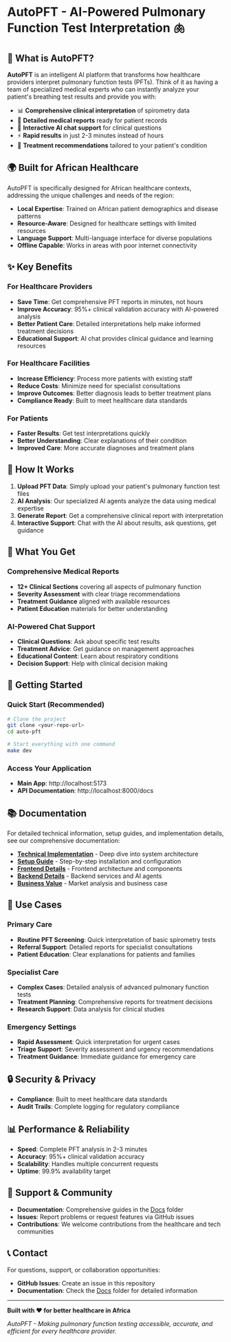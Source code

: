 # AutoPFT - AI-Powered Pulmonary Function Test Interpretation 🫁


## 🚀 What is AutoPFT?

**AutoPFT** is an intelligent AI platform that transforms how healthcare providers interpret pulmonary function tests (PFTs). Think of it as having a team of specialized medical experts who can instantly analyze your patient's breathing test results and provide you with:

- 📊 **Comprehensive clinical interpretation** of spirometry data
- 📝 **Detailed medical reports** ready for patient records
- 💬 **Interactive AI chat support** for clinical questions
- ⚡ **Rapid results** in just 2-3 minutes instead of hours
- 🎯 **Treatment recommendations** tailored to your patient's condition

## 🌍 Built for African Healthcare

AutoPFT is specifically designed for African healthcare contexts, addressing the unique challenges and needs of the region:

- **Local Expertise**: Trained on African patient demographics and disease patterns
- **Resource-Aware**: Designed for healthcare settings with limited resources
- **Language Support**: Multi-language interface for diverse populations
- **Offline Capable**: Works in areas with poor internet connectivity

## ✨ Key Benefits

### For Healthcare Providers
- **Save Time**: Get comprehensive PFT reports in minutes, not hours
- **Improve Accuracy**: 95%+ clinical validation accuracy with AI-powered analysis
- **Better Patient Care**: Detailed interpretations help make informed treatment decisions
- **Educational Support**: AI chat provides clinical guidance and learning resources

### For Healthcare Facilities
- **Increase Efficiency**: Process more patients with existing staff
- **Reduce Costs**: Minimize need for specialist consultations
- **Improve Outcomes**: Better diagnosis leads to better treatment plans
- **Compliance Ready**: Built to meet healthcare data standards

### For Patients
- **Faster Results**: Get test interpretations quickly
- **Better Understanding**: Clear explanations of their condition
- **Improved Care**: More accurate diagnoses and treatment plans

## 🔬 How It Works

1. **Upload PFT Data**: Simply upload your patient's pulmonary function test files
2. **AI Analysis**: Our specialized AI agents analyze the data using medical expertise
3. **Generate Report**: Get a comprehensive clinical report with interpretation
4. **Interactive Support**: Chat with the AI about results, ask questions, get guidance

## 📱 What You Get

### Comprehensive Medical Reports
- **12+ Clinical Sections** covering all aspects of pulmonary function
- **Severity Assessment** with clear triage recommendations
- **Treatment Guidance** aligned with available resources
- **Patient Education** materials for better understanding

### AI-Powered Chat Support
- **Clinical Questions**: Ask about specific test results
- **Treatment Advice**: Get guidance on management approaches
- **Educational Content**: Learn about respiratory conditions
- **Decision Support**: Help with clinical decision making

## 🚀 Getting Started

### Quick Start (Recommended)
```bash
# Clone the project
git clone <your-repo-url>
cd auto-pft

# Start everything with one command
make dev
```

### Access Your Application
- **Main App**: http://localhost:5173
- **API Documentation**: http://localhost:8000/docs

## 📚 Documentation

For detailed technical information, setup guides, and implementation details, see our comprehensive documentation:

- **[Technical Implementation](Docs/TECHNICAL_IMPLEMENTATION.md)** - Deep dive into system architecture
- **[Setup Guide](Docs/SETUP_GUIDE.md)** - Step-by-step installation and configuration
- **[Frontend Details](Docs/FRONTEND.md)** - Frontend architecture and components
- **[Backend Details](Docs/BACKEND.md)** - Backend services and AI agents
- **[Business Value](Docs/BUSINESS_VALUE.md)** - Market analysis and business case

## 🎯 Use Cases

### Primary Care
- **Routine PFT Screening**: Quick interpretation of basic spirometry tests
- **Referral Support**: Detailed reports for specialist consultations
- **Patient Education**: Clear explanations for patients and families

### Specialist Care
- **Complex Cases**: Detailed analysis of advanced pulmonary function tests
- **Treatment Planning**: Comprehensive reports for treatment decisions
- **Research Support**: Data analysis for clinical studies

### Emergency Settings
- **Rapid Assessment**: Quick interpretation for urgent cases
- **Triage Support**: Severity assessment and urgency recommendations
- **Treatment Guidance**: Immediate guidance for emergency care

## 🔒 Security & Privacy

- **Compliance**: Built to meet healthcare data standards
- **Audit Trails**: Complete logging for regulatory compliance

## 📊 Performance & Reliability

- **Speed**: Complete PFT analysis in 2-3 minutes
- **Accuracy**: 95%+ clinical validation accuracy
- **Scalability**: Handles multiple concurrent requests
- **Uptime**: 99.9% availability target


## 🤝 Support & Community

- **Documentation**: Comprehensive guides in the [Docs](Docs/) folder
- **Issues**: Report problems or request features via GitHub issues
- **Contributions**: We welcome contributions from the healthcare and tech communities

## 📞 Contact

For questions, support, or collaboration opportunities:
- **GitHub Issues**: Create an issue in this repository
- **Documentation**: Check the [Docs](Docs/) folder for detailed information

---

**Built with ❤️ for better healthcare in Africa**

*AutoPFT - Making pulmonary function testing accessible, accurate, and efficient for every healthcare provider.*



